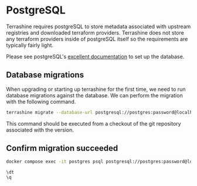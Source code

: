 # PostgreSQL

Terrashine requires postgreSQL to store metadata associated with upstream registries and downloaded terraform providers.
Terrashine does not store any terraform providers inside of postgreSQL itself so the requirements are typically fairly light.

Please see postgreSQL's [excellent documentation](https://www.postgresql.org/docs/16/admin.html) to set up the database.

## Database migrations

When upgrading or starting up terrashine for the first time, we need to run database migrations against the database.
We can perform the migration with the following command.

``` bash
terrashine migrate --database-url postgresql://postgres:password@localhost:5432
```

This command should be executed from a checkout of the git repository associated with the version.

## Confirm migration succeeded

```bash
docker compose exec -it postgres psql postgresql://postgres:password@localhost:5432
```

```psql
\dt
\q
```